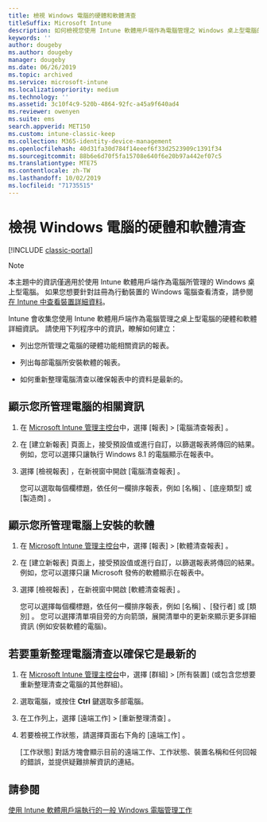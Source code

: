 ```yaml
---
title: 檢視 Windows 電腦的硬體和軟體清查
titleSuffix: Microsoft Intune
description: 如何檢視您使用 Intune 軟體用戶端作為電腦管理之 Windows 桌上型電腦的硬體和軟體資訊。
keywords: ''
author: dougeby
ms.author: dougeby
manager: dougeby
ms.date: 06/26/2019
ms.topic: archived
ms.service: microsoft-intune
ms.localizationpriority: medium
ms.technology: ''
ms.assetid: 3c10f4c9-520b-4864-92fc-a45a9f640ad4
ms.reviewer: owenyen
ms.suite: ems
search.appverid: MET150
ms.custom: intune-classic-keep
ms.collection: M365-identity-device-management
ms.openlocfilehash: 40d31fa30d784f14eeef6f33d2523909c1391f34
ms.sourcegitcommit: 88b6e6d70f5fa15708e640f6e20b97a442ef07c5
ms.translationtype: MTE75
ms.contentlocale: zh-TW
ms.lasthandoff: 10/02/2019
ms.locfileid: "71735515"
---
```

# <a name="view-hardware-and-software-inventory-for-windows-pcs"></a>檢視 Windows 電腦的硬體和軟體清查

[!INCLUDE [classic-portal](../../intune-classic/includes/classic-portal.md)]

> [!NOTE]
> 本主題中的資訊僅適用於使用 Intune 軟體用戶端作為電腦所管理的 Windows 桌上型電腦。 如果您想要針對註冊為行動裝置的 Windows 電腦查看清查，請參閱[在 Intune 中查看裝置詳細資料](../remote-actions/device-inventory.md)。

Intune 會收集您使用 Intune 軟體用戶端作為電腦管理之桌上型電腦的硬體和軟體詳細資訊。 請使用下列程序中的資訊，瞭解如何建立：

- 列出您所管理之電腦的硬體功能相關資訊的報表。

- 列出每部電腦所安裝軟體的報表。

- 如何重新整理電腦清查以確保報表中的資料是最新的。

## <a name="to-display-information-about-pcs-you-manage"></a>顯示您所管理電腦的相關資訊

1. 在 [Microsoft Intune 管理主控台](https://manage.microsoft.com/)中，選擇 [報表]  &gt; [電腦清查報表]  。

2. 在 [建立新報表]  頁面上，接受預設值或進行自訂，以篩選報表將傳回的結果。 例如，您可以選擇只讓執行 Windows 8.1 的電腦顯示在報表中。

3. 選擇 [檢視報表]  ，在新視窗中開啟 [電腦清查報表]  。

    您可以選取每個欄標題，依任何一欄排序報表，例如 [名稱]  、[底座類型]  或 [製造商]  。

## <a name="to-display-software-installed-on-pcs-you-manage"></a>顯示您所管理電腦上安裝的軟體

1. 在 [Microsoft Intune 管理主控台](https://manage.microsoft.com/)中，選擇 [報表]  &gt; [軟體清查報表]  。

2. 在 [建立新報表]  頁面上，接受預設值或進行自訂，以篩選報表將傳回的結果。 例如，您可以選擇只讓 Microsoft 發佈的軟體顯示在報表中。

3. 選擇 [檢視報表]  ，在新視窗中開啟 [軟體清查報表]  。

    您可以選擇每個欄標題，依任何一欄排序報表，例如 [名稱]  、[發行者]  或 [類別]  。 您可以選擇清單項目旁的方向箭頭，展開清單中的更新來顯示更多詳細資訊 (例如安裝軟體的電腦)。

## <a name="to-refresh-computer-inventory-to-ensure-it-is-current"></a>若要重新整理電腦清查以確保它是最新的

1. 在 [Microsoft Intune 管理主控台](https://manage.microsoft.com/)中，選擇 [群組]  &gt; [所有裝置]  \(或包含您想要重新整理清查之電腦的其他群組)。

2. 選取電腦，或按住 **Ctrl** 鍵選取多部電腦。

3. 在工作列上，選擇 [遠端工作]  &gt; [重新整理清查]  。

4. 若要檢視工作狀態，請選擇頁面右下角的 [遠端工作]  。

    [工作狀態]  對話方塊會顯示目前的遠端工作、工作狀態、裝置名稱和任何回報的錯誤，並提供疑難排解資訊的連結。

## <a name="see-also"></a>請參閱

[使用 Intune 軟體用戶端執行的一般 Windows 電腦管理工作](common-windows-pc-management-tasks-with-the-microsoft-intune-computer-client.md)

